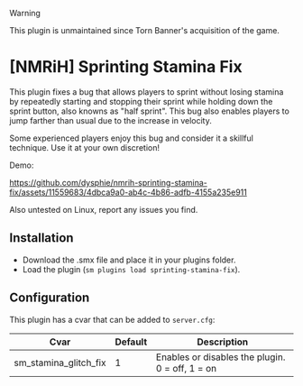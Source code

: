> [!WARNING]
> This plugin is unmaintained since Torn Banner's acquisition of the game.

# [NMRiH] Sprinting Stamina Fix
This plugin fixes a bug that allows players to sprint without losing stamina by repeatedly starting and stopping their sprint while holding down the sprint button, also knowns as "half sprint". This bug also enables players to jump farther than usual due to the increase in velocity.

Some experienced players enjoy this bug and consider it a skillful technique. Use it at your own discretion!

Demo:

https://github.com/dysphie/nmrih-sprinting-stamina-fix/assets/11559683/4dbca9a0-ab4c-4b86-adfb-4155a235e911


Also untested on Linux, report any issues you find.

## Installation
- Download the .smx file and place it in your plugins folder.
- Load the plugin (`sm plugins load sprinting-stamina-fix`).

## Configuration
This plugin has a cvar that can be added to `server.cfg`:

| Cvar | Default | Description |
| --- | --- | --- |
| sm_stamina_glitch_fix | 1 | Enables or disables the plugin. 0 = off, 1 = on |
